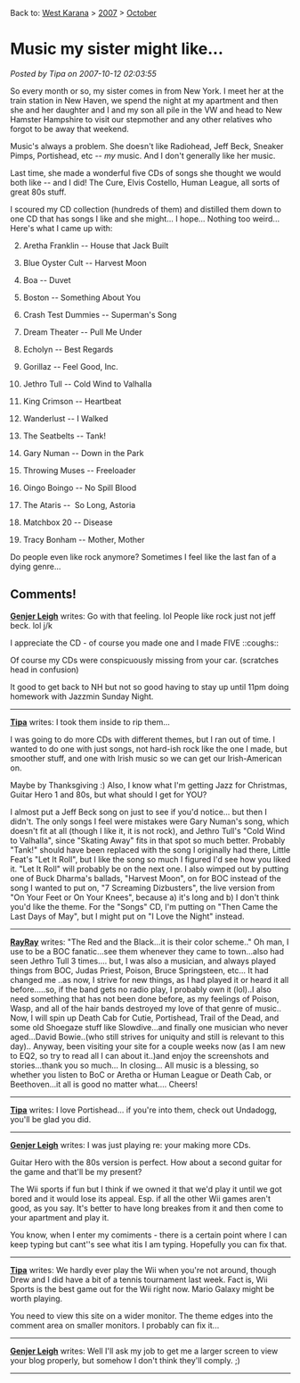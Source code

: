 Back to: [West Karana](/posts/westkarana.md) > [2007](/posts/2007/westkarana.md) > [October](./westkarana.md)
# Music my sister might like...

*Posted by Tipa on 2007-10-12 02:03:55*

So every month or so, my sister comes in from New York. I meet her at the train station in New Haven, we spend the night at my apartment and then she and her daughter and I and my son all pile in the VW and head to New Hamster Hampshire to visit our stepmother and any other relatives who forgot to be away that weekend.

Music's always a problem. She doesn't like Radiohead, Jeff Beck, Sneaker Pimps, Portishead, etc -- *my* music. And I don't generally like her music.

Last time, she made a wonderful five CDs of songs she thought we would both like -- and I did! The Cure, Elvis Costello, Human League, all sorts of great 80s stuff.

I scoured my CD collection (hundreds of them) and distilled them down to one CD that has songs I like and she might... I hope... Nothing too weird... Here's what I came up with:

 2. Aretha Franklin -- House that Jack Built

 4. Blue Oyster Cult -- Harvest Moon

 6. Boa -- Duvet

 8. Boston -- Something About You

 10. Crash Test Dummies -- Superman's Song

 12. Dream Theater -- Pull Me Under

 14. Echolyn -- Best Regards

 16. Gorillaz -- Feel Good, Inc.

 18. Jethro Tull -- Cold Wind to Valhalla

 20. King Crimson -- Heartbeat

 22. Wanderlust -- I Walked

 24. The Seatbelts -- Tank!

 26. Gary Numan -- Down in the Park

 28. Throwing Muses -- Freeloader

 30. Oingo Boingo -- No Spill Blood

 32. The Ataris --  So Long, Astoria

 34. Matchbox 20 -- Disease

 36. Tracy Bonham -- Mother, Mother



Do people even like rock anymore? Sometimes I feel like the last fan of a dying genre...
## Comments!

**[Genjer Leigh](http://www.michaelstuartsalsero.com)** writes: Go with that feeling. lol People like rock just not jeff beck. lol j/k

I appreciate the CD - of course you made one and I made FIVE ::coughs:: 

Of course my CDs were conspicuously missing from your car. (scratches head in confusion)

It good to get back to NH but not so good having to stay up until 11pm doing homework with Jazzmin Sunday Night.

---

**[Tipa](https://chasingdings.com)** writes: I took them inside to rip them...

I was going to do more CDs with different themes, but I ran out of time. I wanted to do one with just songs, not hard-ish rock like the one I made, but smoother stuff, and one with Irish music so we can get our Irish-American on.

Maybe by Thanksgiving :) Also, I know what I'm getting Jazz for Christmas, Guitar Hero 1 and 80s, but what should I get for YOU?

I almost put a Jeff Beck song on just to see if you'd notice... but then I didn't. The only songs I feel were mistakes were Gary Numan's song, which doesn't fit at all (though I like it, it is not rock), and Jethro Tull's "Cold Wind to Valhalla", since "Skating Away" fits in that spot so much better. Probably "Tank!" should have been replaced with the song I originally had there, Little Feat's "Let It Roll", but I like the song so much I figured I'd see how you liked it. "Let It Roll" will probably be on the next one. I also wimped out by putting one of Buck Dharma's ballads, "Harvest Moon", on for BOC instead of the song I wanted to put on, "7 Screaming Dizbusters", the live version from "On Your Feet or On Your Knees", because a) it's long and b) I don't think you'd like the theme. For the "Songs" CD, I'm putting on "Then Came the Last Days of May", but I might put on "I Love the Night" instead.

---

**[RayRay](http://Nonerightnow)** writes: "The Red and the Black...it is their color scheme.."
Oh man, I use to be a BOC fanatic...see them whenever they came to town...also had seen Jethro Tull 3 times.... but, I was also a musician, and always played things from BOC, Judas Priest, Poison, Bruce Springsteen, etc...
It had changed me ..as now, I strive for new things, as I had played it or heard it all before.....so, if the band gets no radio play, I probably own it (lol)..I also need something that has not been done before, as my feelings of Poison, Wasp, and all of the hair bands destroyed my love of that genre of music.. 
Now, I will spin up Death Cab for Cutie, Portishead, Trail of the Dead, and some old Shoegaze stuff like Slowdive...and finally one musician who never aged...David Bowie..(who still strives for uniquity and still is relevant to this day)..
Anyway, been visiting your site for a couple weeks now (as I am new to EQ2, so try to read all I can about it..)and enjoy the screenshots and stories...thank you so much...
In closing...
All music is a blessing, so whether you listen to BoC or Aretha or Human League or Death Cab, or Beethoven...it all is good no matter what....
Cheers!

---

**[Tipa](https://chasingdings.com)** writes: I love Portishead... if you're into them, check out Undadogg, you'll be glad you did.

---

**[Genjer Leigh](http://www.michaelstuartsalsero.com)** writes: I was just playing re: your making more CDs.

Guitar Hero with the 80s version is perfect. How about a second guitar for the game and that'll be my present?

The Wii sports if fun but I think if we owned it that we'd play it until we got bored and it would lose its appeal. Esp. if all the other Wii games aren't good, as you say. It's better to have long breakes from it and then come to your apartment and play it.

You know, when I enter my comiments - there is a certain point where I can keep typing but cant''s see what itis I am typing. Hopefully you can fix that.

---

**[Tipa](https://chasingdings.com)** writes: We hardly ever play the Wii when you're not around, though Drew and I did have a bit of a tennis tournament last week. Fact is, Wii Sports is the best game out for the Wii right now. Mario Galaxy might be worth playing.

You need to view this site on a wider monitor. The theme edges into the comment area on smaller monitors. I probably can fix it...

---

**[Genjer Leigh](http://www.michaelstuartsalsero.com)** writes: Well I'll ask my job to get me a larger screen to view your blog properly, but somehow I don't think they'll comply. ;)

---

